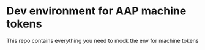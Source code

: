 # Dev environment for AAP machine tokens
This repo contains everything you need to mock the env for machine tokens
